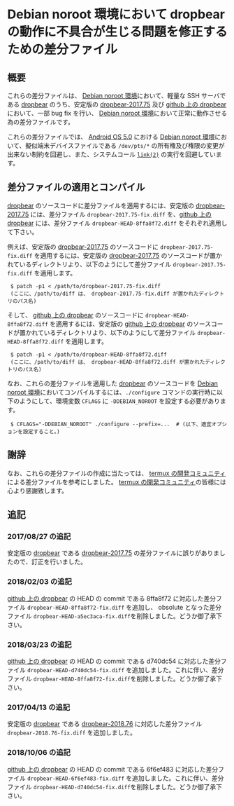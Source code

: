 # Debian noroot 環境において dropbear の動作に不具合が生じる問題を修正するための差分ファイル

## 概要

これらの差分ファイルは、 [Debian noroot 環境][DBNR]において、軽量な SSH サーバである [dropbear][DROP] のうち、安定版の [dropbear-2017.75][DR17] 及び [github 上の dropbear][DRRP] において、一部 bug fix を行い、 [Debian noroot 環境][DBNR]において正常に動作させる為の差分ファイルです。

これらの差分ファイルでは、 [Android OS 5.0][ANDR] における [Debian noroot 環境][DBNR]において、擬似端末デバイスファイルである ```/dev/pts/*``` の所有権及び権限の変更が出来ない制約を回避し、また、システムコール [```link(2)```][LINK] の実行を回避しています。

## 差分ファイルの適用とコンパイル

[dropbear][DROP] のソースコードに差分ファイルを適用するには、安定版の [dropbear-2017.75][DR17] には、差分ファイル ```dropbear-2017.75-fix.diff``` を、[github 上の dropbear][DRRP] には、差分ファイル ```dropbear-HEAD-8ffa8f72.diff``` をそれぞれ適用して下さい。

例えば、安定版の [dropbear-2017.75][DR17] のソースコードに ```dropbear-2017.75-fix.diff``` を適用するには、安定版の [dropbear-2017.75][DR17] のソースコードが置かれているディレクトリより、以下のようにして差分ファイル ```dropbear-2017.75-fix.diff``` を適用します。

```
 $ patch -p1 < /path/to/dropbear-2017.75-fix.diff
 (ここに、/path/to/diff は、 dropbear-2017.75-fix.diff が置かれたディレクトリのパス名)
```
そして、 [github 上の dropbear][DRRP] のソースコードに ```dropbear-HEAD-8ffa8f72.diff``` を適用するには、安定版の [github 上の dropbear][DRRP] のソースコードが置かれているディレクトリより、以下のようにして差分ファイル ```dropbear-HEAD-8ffa8f72.diff``` を適用します。

```
 $ patch -p1 < /path/to/dropbear-HEAD-8ffa8f72.diff
 (ここに、/path/to/diff は、 dropbear-HEAD-8ffa8f72.diff が置かれたディレクトリのパス名)
```

なお、これらの差分ファイルを適用した [dropbear][DROP] のソースコードを [Debian noroot 環境][DBNR]においてコンパイルするには、```./configure``` コマンドの実行時に以下のようにして、環境変数 ```CFLAGS``` に ```-DDEBIAN_NOROOT``` を設定する必要があります。

```
 $ CFLAGS="-DDEBIAN_NOROOT" ./configure --prefix=...  # (以下、適宜オプションを設定すること。)
```

## 謝辞

なお、これらの差分ファイルの作成に当たっては、 [termux の開発コミュニティ][TERM] による差分ファイルを参考にしました。 [termux の開発コミュニティ][TERM]の皆様には心より感謝致します。

## 追記

### 2017/08/27 の追記

安定版の [dropbear][DROP] である [dropbear-2017.75][DR17] の差分ファイルに誤りがありましたので、訂正を行いました。

### 2018/02/03 の追記

[github 上の dropbear][DRRP] の HEAD の commit である 8ffa8f72 に対応した差分ファイル ```dropbear-HEAD-8ffa8f72-fix.diff``` を追加し、 obsolute となった差分ファイル ```dropbear-HEAD-a5ec3aca-fix.diff```を削除しました。どうか御了承下さい。

### 2018/03/23 の追記

[github 上の dropbear][DRRP] の HEAD の commit である d740dc54 に対応した差分ファイル ```dropbear-HEAD-d740dc54-fix.diff``` を追加しました。これに伴い、差分ファイル ```dropbear-HEAD-8ffa8f72-fix.diff```を削除しました。どうか御了承下さい。

### 2017/04/13 の追記

安定版の [dropbear][DROP] である [dropbear-2018.76][DR18] に対応した差分ファイル ```dropbear-2018.76-fix.diff``` を追加しました。

### 2018/10/06 の追記

[github 上の dropbear][DRRP] の HEAD の commit である 6f6ef483 に対応した差分ファイル ```dropbear-HEAD-6f6ef483-fix.diff``` を追加しました。これに伴い、差分ファイル ```dropbear-HEAD-d740dc54-fix.diff```を削除しました。どうか御了承下さい。

<!-- 外部リンク一覧 -->

[DBNR]:https://play.google.com/store/apps/details?id=com.cuntubuntu&hl=ja
[ANDR]:https://www.android.com/intl/ja_jp/
[DROP]:https://matt.ucc.asn.au/dropbear/dropbear.html
[DR17]:https://matt.ucc.asn.au/dropbear/releases/dropbear-2017.75.tar.bz2
[DR18]:https://matt.ucc.asn.au/dropbear/releases/dropbear-2018.76.tar.bz2
[LINK]:http://man7.org/linux/man-pages/man2/link.2.html
[DRRP]:https://github.com/mkj/dropbear
[TERM]:https://termux.com/
